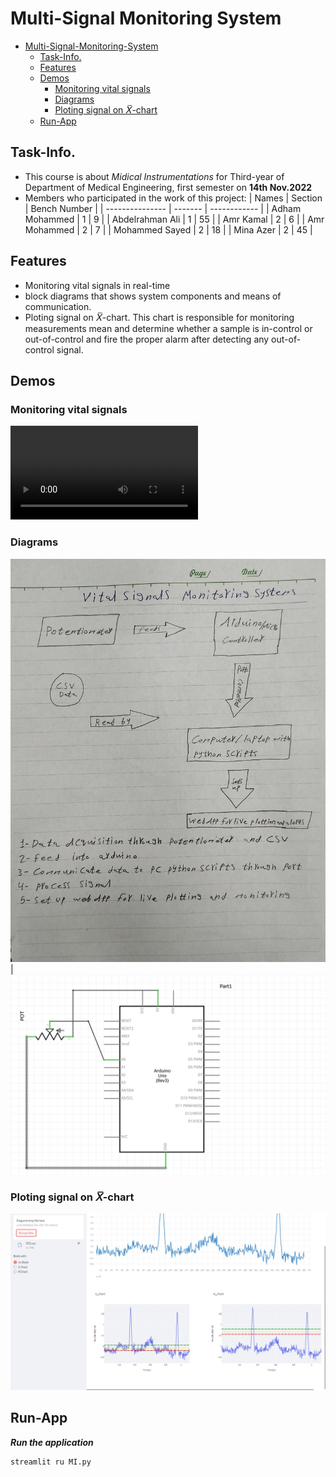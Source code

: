 # Multi-Signal Monitoring System

- [Multi-Signal-Monitoring-System](#multi-signal-monitoring-system)
  - [Task-Info.](#task-info)
  - [Features](#features)
  - [Demos](#demos)
    - [Monitoring vital signals](#monitoring-vital-signals)
    - [Diagrams](#diagrams)
    - [Ploting signal on 𝑋̅-chart](#ploting-signal-on-x-chart)
  - [Run-App](#run-app)
## Task-Info. 
- This course is about _Midical Instrumentations_ for Third-year of Department of Medical Engineering, first semester on **14th Nov.2022**
- Members who participated in the work of this project:
  | Names           | Section | Bench Number |
  | --------------- | ------- | ------------ |
  | Adham Mohammed  |    1    |      9       |
  | Abdelrahman Ali |    1    |     55       |
  | Amr Kamal       |    2    |     6        |
  | Amr Mohammed    |    2    |     7        |
  | Mohammed Sayed  |    2    |     18       |
  | Mina Azer       |    2    |     45       |
  

## Features
- Monitoring vital signals in real-time
- block diagrams that shows system components and means of communication.
- Ploting signal on 𝑋̅-chart. This chart is responsible for monitoring measurements mean and determine whether a sample is in-control or out-of-control and fire the proper alarm after detecting any out-of-control signal.

## Demos

### Monitoring vital signals 
![Monitoring vital signals](live_signal.mp4)

### Diagrams 
![Block Diagram](block_diagram.jpg) | ![Circuit Diagram](circuit_diagram.jpeg)

### Ploting signal on 𝑋̅-chart
![Ploting signal on 𝑋̅-chart](x_chart.jpeg)

## Run-App
**_Run the application_**
```sh
streamlit ru MI.py

